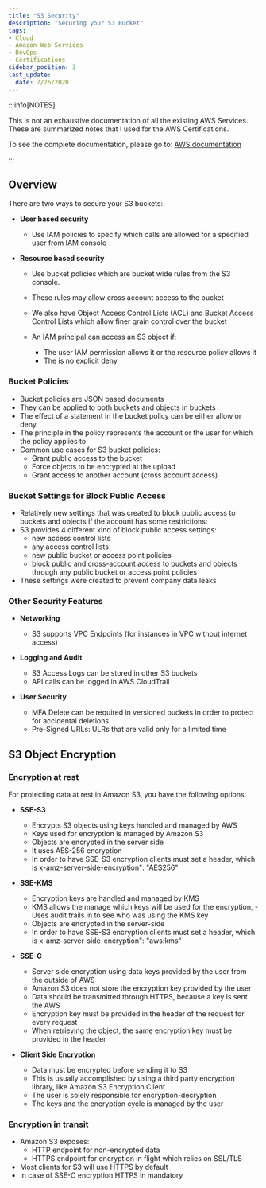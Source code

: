 ```yaml
---
title: "S3 Security"
description: "Securing your S3 Bucket"
tags: 
- Cloud
- Amazon Web Services
- DevOps
- Certifications
sidebar_position: 3
last_update:
  date: 7/26/2020
---
```



:::info[NOTES]

This is not an exhaustive documentation of all the existing AWS Services. These are summarized notes that I used for the AWS Certifications.

To see the complete documentation, please go to: [AWS documentation](https://docs.aws.amazon.com/)

:::


## Overview 

There are two ways to secure your S3 buckets:

- **User based security**
    - Use IAM policies to specify which calls are allowed for a specified user from IAM console

- **Resource based security**

    - Use bucket policies which are bucket wide rules from the S3 console. 
    - These rules may allow cross account access to the bucket
    - We also have Object Access Control Lists (ACL) and Bucket Access Control Lists which allow finer grain control over the bucket

    - An IAM principal can access an S3 object if:
        - The user IAM permission allows it or the resource policy allows it
        - The is no explicit deny


### Bucket Policies

- Bucket policies are JSON based documents
- They can be applied to both buckets and objects in buckets
- The effect of a statement in the bucket policy can be either allow or deny
- The principle in the policy represents the account or the user for which the policy applies to
- Common use cases for S3 bucket policies:
    - Grant public access to the bucket
    - Force objects to be encrypted at the upload
    - Grant access to another account (cross account access)

### Bucket Settings for Block Public Access

- Relatively new settings that was created to block public access to buckets and objects if the account has some restrictions:
- S3 provides 4 different kind of block public access settings:
    - new access control lists
    - any access control lists
    - new public bucket or access point policies
    - block public and cross-account access to buckets and objects through any public bucket or access point policies
- These settings were created to prevent company data leaks

### Other Security Features

- **Networking**

    - S3 supports VPC Endpoints (for instances in VPC without internet access)

- **Logging and Audit**

    - S3 Access Logs can be stored in other S3 buckets
    - API calls can be logged in AWS CloudTrail

- **User Security**

    - MFA Delete can be required in versioned buckets in order to protect for accidental deletions
    - Pre-Signed URLs: ULRs that are valid only for a limited time


## S3 Object Encryption

### Encryption at rest

For protecting data at rest in Amazon S3, you have the following options:

- **SSE-S3**

    - Encrypts S3 objects using keys handled and managed by AWS
    - Keys used for encryption is managed by Amazon S3
    - Objects are encrypted in the server side
    - It uses AES-256 encryption
    - In order to have SSE-S3 encryption clients must set a header, which is x-amz-server-side-encryption": "AES256"

- **SSE-KMS**

    - Encryption keys are handled and managed by KMS
    - KMS allows the manage which keys will be used for the encryption, - Uses audit trails in to see who was using the KMS key
    - Objects are encrypted in the server-side
    - In order to have SSE-S3 encryption clients must set a header, which is x-amz-server-side-encryption": "aws:kms"

- **SSE-C**

    - Server side encryption using data keys provided by the user from the outside of AWS
    - Amazon S3 does not store the encryption key provided by the user
    - Data should be transmitted through HTTPS, because a key is sent the AWS
    - Encryption key must be provided in the header of the request for every request
    - When retrieving the object, the same encryption key must be provided in the header

- **Client Side Encryption**

    - Data must be encrypted before sending it to S3
    - This is usually accomplished by using a third party encryption library, like Amazon S3 Encryption Client
    - The user is solely responsible for encryption-decryption
    - The keys and the encryption cycle is managed by the user


### Encryption in transit

- Amazon S3 exposes:
    - HTTP endpoint for non-encrypted data
    - HTTPS endpoint for encryption in flight which relies on SSL/TLS
- Most clients for S3 will use HTTPS by default
- In case of SSE-C encryption HTTPS in mandatory


 
